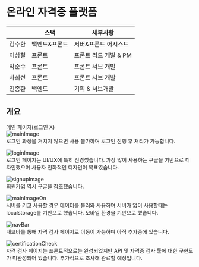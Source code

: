 # 온라인 자격증 플랫폼

||스택|세부사항|
|------|---|---|
|김수환|백엔드&프론트|서버&프론트 어시스트|
|이상철|프론트|프론트 리드 개발 & PM|
|박준수|프론트|프론트 서브 개발|
|차희선|프론트|프론트 서브 개발|
|진종환|백엔드|기획 & 서브개발|

## 개요  
메인 페이지(로그인 X)  
![mainImage](/png/main_login_x.png)  
로그인 과정을 거치지 않으면 사용 불가하며 로그인 진행 후 처리가 가능합니다.  

![loginImage](/png/login.png)  
로그인 페이지는 UI/UX에 특히 신경썼습니다. 가장 많이 사용하는 구글을 기반으로 디자인했으며 사용자 친화적인 디자인이 목표였습니다.  

![signupImage](/png/SignUp.png)  
회원가입 역시 구글을 참조했습니다.  

![mainImageOn](/png/main.png)  
서버를 키고 사용할 경우 데이터를 불러와 사용하며 서버가 없이 사용할때는 localstorage를 기반으로 했습니다. 모바일 환경을 기반으로 했습니다.  

![navBar](/png/navBar.png)  
내브바를 통해 자격 검사 페이지로 이동이 가능하며 아직 추가중에 있습니다.  

![certificationCheck](/png/certificationCheck.png)  
자격 검사 페이지는 프론트적으로는 완성되었지만 API 및 자격증 검사 툴에 대한 구현도가 미완성되어 있습니다. 추가적으로 조사해 완료할 예정입니다.  

